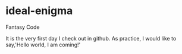 # ideal-enigma
Fantasy Code

It is the very first day I check out in github.
As practice, I would like to say,'Hello world, I am coming!'
